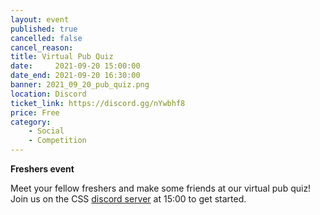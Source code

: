```yaml
---
layout: event
published: true
cancelled: false
cancel_reason:
title: Virtual Pub Quiz
date:     2021-09-20 15:00:00
date_end: 2021-09-20 16:30:00
banner: 2021_09_20_pub_quiz.png
location: Discord
ticket_link: https://discord.gg/nYwbhf8
price: Free
category:
    - Social
    - Competition
---
```

**Freshers event**

Meet your fellow freshers and make some friends at our virtual pub quiz! Join us on the
CSS [discord server](https://discord.gg/nYwbhf8) at 15:00 to get started.